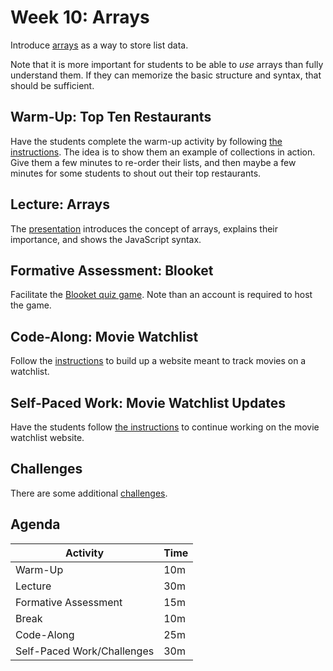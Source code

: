 # Week 10: Arrays
Introduce [arrays](https://www.w3schools.com/js/js_arrays.asp) as a way to store list data.

Note that it is more important for students to be able to _use_ arrays than fully understand them. If they can memorize the basic structure and syntax, that should be sufficient.

## Warm-Up: Top Ten Restaurants
Have the students complete the warm-up activity by following [the instructions](WarmUp.md). The idea is to show them an example of collections in action. Give them a few minutes to re-order their lists, and then maybe a few minutes for some students to shout out their top restaurants.

## Lecture: Arrays
The [presentation](Arrays.pptx) introduces the concept of arrays, explains their importance, and shows the JavaScript syntax.

## Formative Assessment: Blooket
Facilitate the [Blooket quiz game](https://dashboard.blooket.com/set/634d515cc58b2e2965206248). Note than an account is required to host the game.

## Code-Along: Movie Watchlist
Follow the [instructions](WatchlistCodeAlong.md) to build up a website meant to track movies on a watchlist.

## Self-Paced Work: Movie Watchlist Updates
Have the students follow [the instructions](SelfPacedWork.md) to continue working on the movie watchlist website.

## Challenges
There are some additional [challenges](Challenges.md).
 
## Agenda

| Activity | Time |
|-|-|
| Warm-Up | 10m |
| Lecture | 30m |
| Formative Assessment | 15m |
| Break | 10m |
| Code-Along | 25m |
| Self-Paced Work/Challenges | 30m |
